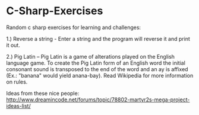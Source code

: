 # C-Sharp-Exercises
Random c sharp exercises for learning and challenges:

1.)  Reverse a string - Enter a string and the program will reverse it and print it out.

2.)  Pig Latin – Pig Latin is a game of alterations played on the English language game. To create the Pig Latin form of an English word the initial consonant sound is transposed to the end of the word and an ay is affixed (Ex.: "banana" would yield anana-bay). Read Wikipedia for more information on rules.






Ideas from these nice people:
http://www.dreamincode.net/forums/topic/78802-martyr2s-mega-project-ideas-list/
